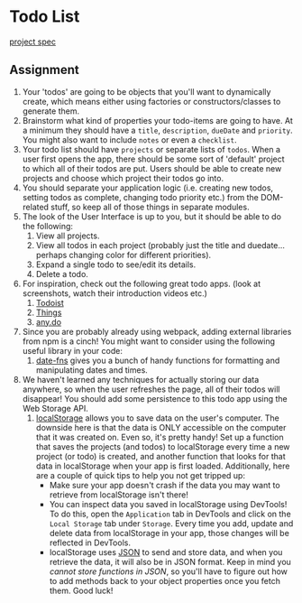 # Todo List

[project
spec](https://www.theodinproject.com/lessons/javascript-todo-list)

## Assignment

1. Your 'todos' are going to be objects that you'll want to dynamically create, which means either using factories or constructors/classes to generate them.
1. Brainstorm what kind of properties your todo-items are going to have. At a minimum they should have a `title`, `description`, `dueDate` and `priority`.  You might also want to include `notes`  or even a `checklist`.
1. Your todo list should have `projects` or separate lists of `todos`.  When a user first opens the app, there should be some sort of 'default' project to which all of their todos are put.  Users should be able to create new projects and choose which project their todos go into.
1. You should separate your application logic (i.e. creating new todos, setting todos as complete, changing todo priority etc.) from the DOM-related stuff, so keep all of those things in separate modules.
1. The look of the User Interface is up to you, but it should be able to do the following:
   1. View all projects.
   1. View all todos in each project (probably just the title and duedate... perhaps changing color for different priorities).
   1. Expand a single todo to see/edit its details.
   1. Delete a todo.
1. For inspiration, check out the following great todo apps. (look at screenshots, watch their introduction videos etc.)
   1. [Todoist](https://en.todoist.com/)
   1. [Things](https://culturedcode.com/things/)
   1. [any.do](https://www.any.do/)
1. Since you are probably already using webpack, adding external libraries from npm is a cinch!  You might want to consider using the following useful library in your code:
   1. [date-fns](https://github.com/date-fns/date-fns) gives you a bunch of handy functions for formatting and manipulating dates and times.
1. We haven't learned any techniques for actually storing our data anywhere, so when the user refreshes the page, all of their todos will disappear! You should add some persistence to this todo app using the Web Storage API.
   1. [localStorage](https://developer.mozilla.org/en-US/docs/Web/API/Web_Storage_API/Using_the_Web_Storage_API) allows you to save data on the user's computer. The downside here is that the data is ONLY accessible on the computer that it was created on. Even so, it's pretty handy! Set up a function that saves the projects (and todos) to localStorage every time a new project (or todo) is created, and another function that looks for that data in localStorage when your app is first loaded. Additionally, here are a couple of quick tips to help you not get tripped up:
      - Make sure your app doesn't crash if the data you may want to retrieve from localStorage isn't there!
      - You can inspect data you saved in localStorage using DevTools! To do this, open the `Application` tab in DevTools and click on the `Local Storage` tab under `Storage`. Every time you add, update and delete data from localStorage in your app, those changes will be reflected in DevTools.
      - localStorage uses
        [JSON](https://developer.mozilla.org/en-US/docs/Web/JavaScript/Reference/Global_Objects/JSON)
        to send and store data, and when you retrieve the data, it will also be
        in JSON format. Keep in mind you *cannot store functions in JSON*, so
        you'll have to figure out how to add methods back to your object
        properties once you fetch them. Good luck!
